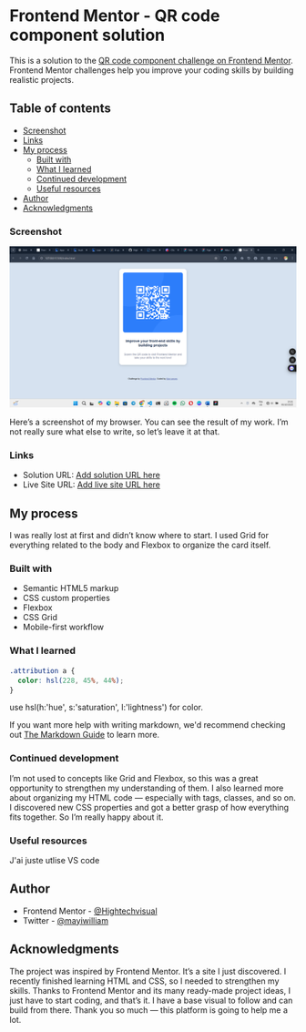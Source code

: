 # Frontend Mentor - QR code component solution

This is a solution to the [QR code component challenge on Frontend Mentor](https://www.frontendmentor.io/challenges/qr-code-component-iux_sIO_H). Frontend Mentor challenges help you improve your coding skills by building realistic projects.

## Table of contents

  - [Screenshot](#screenshot)
  - [Links](#links)
- [My process](#my-process)
  - [Built with](#built-with)
  - [What I learned](#what-i-learned)
  - [Continued development](#continued-development)
  - [Useful resources](#useful-resources)
- [Author](#author)
- [Acknowledgments](#acknowledgments)


### Screenshot

![](./design/screenshot.png)

Here’s a screenshot of my browser. You can see the result of my work.
I’m not really sure what else to write, so let’s leave it at that.


### Links

- Solution URL: [Add solution URL here](https://your-solution-url.com)
- Live Site URL: [Add live site URL here](https://your-live-site-url.com)

## My process

I was really lost at first and didn’t know where to start. I used Grid for everything related to the body and Flexbox to organize the card itself.

### Built with

- Semantic HTML5 markup
- CSS custom properties
- Flexbox
- CSS Grid
- Mobile-first workflow


### What I learned

```css
.attribution a {
  color: hsl(228, 45%, 44%);
}
```

use hsl(h:'hue', s:'saturation', l:'lightness') for color.

If you want more help with writing markdown, we'd recommend checking out [The Markdown Guide](https://www.markdownguide.org/) to learn more.


### Continued development

I’m not used to concepts like Grid and Flexbox, so this was a great opportunity to strengthen my understanding of them. I also learned more about organizing my HTML code — especially with tags, classes, and so on. I discovered new CSS properties and got a better grasp of how everything fits together. So I’m really happy about it.


### Useful resources

J'ai juste utlise VS code 

## Author

<!-- - Website - [Add your name here](https://www.your-site.com) -->
- Frontend Mentor - [@Hightechvisual](https://www.frontendmentor.io/profile/Hightechvisual)
- Twitter - [@mayiwilliam](https://x.com/mayiwilliam?t=Gg_xHm-Ms27YJzwSY646Pg&s=09)


## Acknowledgments

The project was inspired by Frontend Mentor. It’s a site I just discovered. I recently finished learning HTML and CSS, so I needed to strengthen my skills. Thanks to Frontend Mentor and its many ready-made project ideas, I just have to start coding, and that’s it. I have a base visual to follow and can build from there. Thank you so much — this platform is going to help me a lot.
